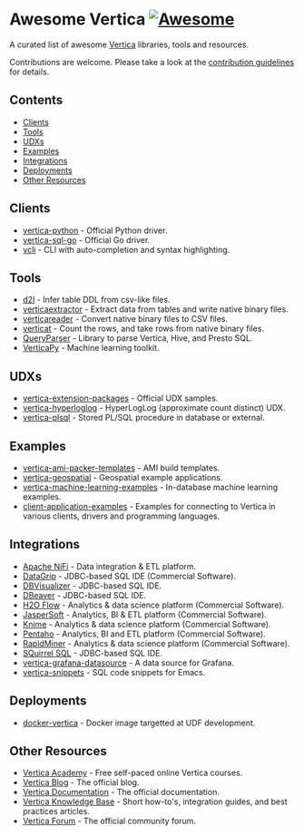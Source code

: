 # Awesome Vertica [![Awesome](https://awesome.re/badge-flat.svg)](https://awesome.re)

A curated list of awesome [Vertica](https://www.vertica.com/) libraries, tools and resources.

Contributions are welcome. Please take a look at the [contribution guidelines](CONTRIBUTING.md) for details.

## Contents
 - [Clients](#clients)
 - [Tools](#tools)
 - [UDXs](#udxs)
 - [Examples](#examples)
 - [Integrations](#integrations)
 - [Deployments](#deployments)
 - [Other Resources](#other-resources)

## Clients
 - [vertica-python](https://github.com/vertica/vertica-python) - Official Python driver.
 - [vertica-sql-go](https://github.com/vertica/vertica-sql-go) - Official Go driver.
 - [vcli](https://github.com/dbcli/vcli) - CLI with auto-completion and syntax highlighting.

## Tools
 - [d2l](https://github.com/marco-the-sane/d2l) - Infer table DDL from csv-like files.
 - [verticaextractor](https://github.com/joeygibson/verticaextractor) - Extract data from tables and write native binary files.
 - [verticareader](https://github.com/joeygibson/verticareader) - Convert native binary files to CSV files.
 - [verticat](https://github.com/joeygibson/verticat) - Count the rows, and take rows from native binary files.
 - [QueryParser](https://github.com/uber/queryparser) - Library to parse Vertica, Hive, and Presto SQL.
 - [VerticaPy](https://github.com/vertica/VerticaPy) - Machine learning toolkit.

## UDXs
 - [vertica-extension-packages](https://github.com/vertica/Vertica-Extension-Packages) - Official UDX samples.
 - [vertica-hyperloglog](https://github.com/criteo/vertica-hyperloglog) - HyperLogLog (approximate count distinct) UDX.
 - [vertica-plsql](https://github.com/dingqiangliu/vertica-plsql) - Stored PL/SQL procedure in database or external.

## Examples
 - [vertica-ami-packer-templates](https://github.com/vertica/Vertica-AMI-Packer-Templates) - AMI build templates.
 - [vertica-geospatial](https://github.com/vertica/Vertica-Geospatial) - Geospatial example applications.
 - [vertica-machine-learning-examples](https://github.com/vertica/Machine-Learning-Examples) - In-database machine learning examples.
 - [client-application-examples](https://github.com/vertica/client-application-examples) - Examples for connecting to Vertica in various clients, drivers and programming languages. 

## Integrations
 - [Apache NiFi](http://nifi.apache.org/download.html) - Data integration & ETL platform.
 - [DataGrip](https://www.jetbrains.com/datagrip/) - JDBC-based SQL IDE (Commercial Software).
 - [DBVisualizer](https://www.dbvis.com/download/) - JDBC-based SQL IDE.
 - [DBeaver](https://dbeaver.io/download/) - JDBC-based SQL IDE.
 - [H2O Flow](http://docs.h2o.ai/h2o/latest-stable/h2o-docs/downloading.html) - Analytics & data science platform (Commercial Software).
 - [JasperSoft](https://community.jaspersoft.com/) - Analytics, BI & ETL platform (Commercial Software).
 - [Knime](https://www.knime.com/downloads/download-knime) - Analytics & data science platform (Commercial Software).
 - [Pentaho](https://community.hitachivantara.com/s/article/downloads) - Analytics, BI and ETL platform (Commercial Software).
 - [RapidMiner](https://my.rapidminer.com/nexus/account/index.html) - Analytics & data science platform (Commercial Software).
 - [SQuirrel SQL](http://squirrel-sql.sourceforge.net/) - JDBC-based SQL IDE.
 - [vertica-grafana-datasource](https://github.com/vertica/vertica-grafana-datasource) - A data source for Grafana.
 - [vertica-snippets](https://github.com/baron42bba/vertica-snippets) - SQL code snippets for Emacs.

## Deployments
 - [docker-vertica](https://github.com/francoisjehl/docker-vertica) - Docker image targetted at UDF development.

## Other Resources
 - [Vertica Academy](https://academy.vertica.com/) - Free self-paced online Vertica courses.
 - [Vertica Blog](https://www.vertica.com/blog/) - The official blog.
 - [Vertica Documentation](https://www.vertica.com/docs/latest/HTML/Content/Home.htm) - The official documentation.
 - [Vertica Knowledge Base](https://www.vertica.com/knowledgebase/) - Short how-to's, integration guides, and best practices articles.
 - [Vertica Forum](https://forum.vertica.com/) - The official community forum.
